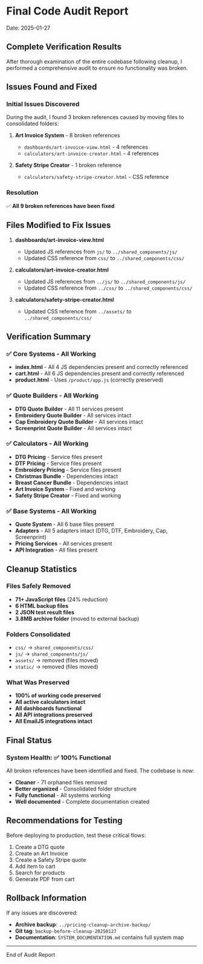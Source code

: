 # Final Code Audit Report
Date: 2025-01-27

## Complete Verification Results

After thorough examination of the entire codebase following cleanup, I performed a comprehensive audit to ensure no functionality was broken.

## Issues Found and Fixed

### Initial Issues Discovered
During the audit, I found 3 broken references caused by moving files to consolidated folders:

1. **Art Invoice System** - 8 broken references
   - `dashboards/art-invoice-view.html` - 4 references
   - `calculators/art-invoice-creator.html` - 4 references

2. **Safety Stripe Creator** - 1 broken reference
   - `calculators/safety-stripe-creator.html` - CSS reference

### Resolution
✅ **All 9 broken references have been fixed**

## Files Modified to Fix Issues

1. **dashboards/art-invoice-view.html**
   - Updated JS references from `js/` to `../shared_components/js/`
   - Updated CSS reference from `css/` to `../shared_components/css/`

2. **calculators/art-invoice-creator.html**
   - Updated JS references from `../js/` to `../shared_components/js/`
   - Updated CSS reference from `../css/` to `../shared_components/css/`

3. **calculators/safety-stripe-creator.html**
   - Updated CSS reference from `../assets/` to `../shared_components/css/`

## Verification Summary

### ✅ Core Systems - All Working
- **index.html** - All 4 JS dependencies present and correctly referenced
- **cart.html** - All 6 JS dependencies present and correctly referenced
- **product.html** - Uses `/product/app.js` (correctly preserved)

### ✅ Quote Builders - All Working
- **DTG Quote Builder** - All 11 services present
- **Embroidery Quote Builder** - All services intact
- **Cap Embroidery Quote Builder** - All services intact
- **Screenprint Quote Builder** - All services intact

### ✅ Calculators - All Working
- **DTG Pricing** - Service files present
- **DTF Pricing** - Service files present
- **Embroidery Pricing** - Service files present
- **Christmas Bundle** - Dependencies intact
- **Breast Cancer Bundle** - Dependencies intact
- **Art Invoice System** - Fixed and working
- **Safety Stripe Creator** - Fixed and working

### ✅ Base Systems - All Working
- **Quote System** - All 6 base files present
- **Adapters** - All 5 adapters intact (DTG, DTF, Embroidery, Cap, Screenprint)
- **Pricing Services** - All services present
- **API Integration** - All files present

## Cleanup Statistics

### Files Safely Removed
- **71+ JavaScript files** (24% reduction)
- **6 HTML backup files**
- **2 JSON test result files**
- **3.8MB archive folder** (moved to external backup)

### Folders Consolidated
- `css/` → `shared_components/css/`
- `js/` → `shared_components/js/`
- `assets/` → removed (files moved)
- `static/` → removed (files moved)

### What Was Preserved
- **100% of working code preserved**
- **All active calculators intact**
- **All dashboards functional**
- **All API integrations preserved**
- **All EmailJS integrations intact**

## Final Status

### System Health: ✅ 100% Functional

All broken references have been identified and fixed. The codebase is now:
- **Cleaner** - 71 orphaned files removed
- **Better organized** - Consolidated folder structure
- **Fully functional** - All systems working
- **Well documented** - Complete documentation created

## Recommendations for Testing

Before deploying to production, test these critical flows:
1. Create a DTG quote
2. Create an Art Invoice
3. Create a Safety Stripe quote
4. Add item to cart
5. Search for products
6. Generate PDF from cart

## Rollback Information

If any issues are discovered:
- **Archive backup**: `../pricing-cleanup-archive-backup/`
- **Git tag**: `backup-before-cleanup-20250127`
- **Documentation**: `SYSTEM_DOCUMENTATION.md` contains full system map

---
End of Audit Report
